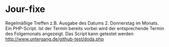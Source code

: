 # Jour-fixe 
Regelmäßige Treffen z.B. Ausgabe des Datums 2. Donnerstag im Monats.
Ein PHP-Script.
Ist der Termin bereits vorbei wird der entsprechende Termin des Folgemonats angezeigt.
Das Script kann getestet werden http://www.untergang.de/github-test/doda.php
